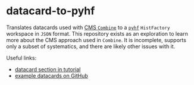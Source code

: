# datacard-to-pyhf

Translates datacards used with [CMS `Combine`](https://github.com/cms-analysis/HiggsAnalysis-CombinedLimit) to a [`pyhf`](https://pyhf.readthedocs.io/) `HistFactory` workspace in `JSON` format.
This repository exists as an exploration to learn more about the CMS approach used in `Combine`.
It is incomplete, supports only a subset of systematics, and there are likely other issues with it.

Useful links:
- [datacard section in tutorial](https://cms-analysis.github.io/HiggsAnalysis-CombinedLimit/part2/settinguptheanalysis/)
- [example datacards on GitHub](https://github.com/cms-analysis/HiggsAnalysis-CombinedLimit/tree/102x/data/tutorials/counting)
